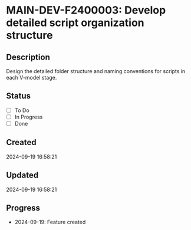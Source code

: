# MAIN-DEV-F2400003: Develop detailed script organization structure

## Description
Design the detailed folder structure and naming conventions for scripts in each V-model stage.

## Status
- [ ] To Do
- [ ] In Progress
- [ ] Done

## Created
2024-09-19 16:58:21

## Updated
2024-09-19 16:58:21

## Progress
- 2024-09-19: Feature created
